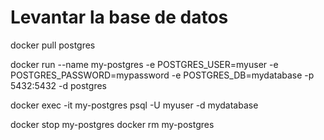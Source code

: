 # Levantar la base de datos

docker pull postgres

docker run --name my-postgres -e POSTGRES_USER=myuser -e POSTGRES_PASSWORD=mypassword -e POSTGRES_DB=mydatabase -p 5432:5432 -d postgres

docker exec -it my-postgres psql -U myuser -d mydatabase

docker stop my-postgres
docker rm my-postgres

